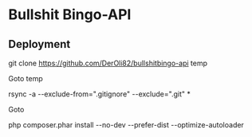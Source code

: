 # Bullshit Bingo-API

## Deployment
git clone https://github.com/DerOli82/bullshitbingo-api temp

Goto temp

rsync -a --exclude-from=".gitignore" --exclude=".git" * <destination>

Goto <destination>

php composer.phar install --no-dev --prefer-dist --optimize-autoloader
